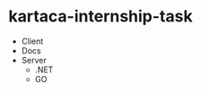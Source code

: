 <!--- key

gAAAAABgUWKB2jyN8QxVQ8s38TQF553f3CFNzWMFlXCGArb40zwz1sQ757-P5dUa2MGSQKIreeC9K8O2J8SSmQWsmMeLkJzhzCVUhipOJUubLthP9V8QFiKNgV_xMNfz3maUXokRulkGJDmwU69IMngX3DvSA-Q7QfoSRBVFhjM_4JjSWtiHNCgkQonPl33G9Gs_JpKZL3fcTn35J3hyiZZXAzqn

--->

# kartaca-internship-task

* Client
* Docs
* Server
    * .NET
    * GO